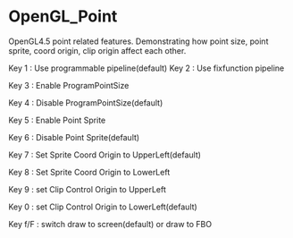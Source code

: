 # OpenGL_Point
OpenGL4.5 point related features. Demonstrating how point size, point sprite, coord origin, clip origin affect each other.

Key 1   : Use programmable pipeline(default)
Key 2   : Use fixfunction pipeline

Key 3   : Enable ProgramPointSize

Key 4   : Disable ProgramPointSize(default)


Key 5   : Enable Point Sprite

Key 6   : Disable Point Sprite(default)


Key 7   : Set Sprite Coord Origin to UpperLeft(default)

Key 8   : Set Sprite Coord Origin to LowerLeft


Key 9   : set Clip Control Origin to UpperLeft

Key 0   : set Clip Control Origin to LowerLeft(default)


Key f/F : switch draw to screen(default) or draw to FBO
